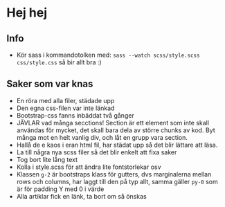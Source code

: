# Hej hej

## Info
- Kör sass i kommandotolken med: `sass --watch scss/style.scss css/style.css` så bir allt bra :)

## Saker som var knas
- En röra med alla filer, städade upp
- Den egna css-filen var inte länkad
- Bootstrap-css fanns inbäddat två gånger
- JÄVLAR vad många secctions! Section är ett element som inte skall användas för mycket, det skall bara dela av större chunks av kod. Byt många mot en helt vanlig div, och låt en grupp vara section.
- Hallå de e kaos i eran html fil, har städat upp så det blir lättare att läsa.
- La till några nya scss filer så det blir enkelt att fixa saker
- Tog bort lite lång text
- Kolla i style.scss för att ändra lite fontstorlekar osv
- Klassen `g-2` är bootstraps klass för gutters, dvs marginalerna mellan rows och columns, har laggt till den på typ allt, samma gäller `py-0` som är för padding Y med 0 i värde
- Alla artiklar fick en länk, ta bort om så önskas
